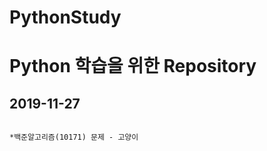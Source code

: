 PythonStudy
===========
# Python 학습을 위한 Repository

## 2019-11-27
<code>
*백준알고리즘(10171) 문제 - 고양이
</code>
